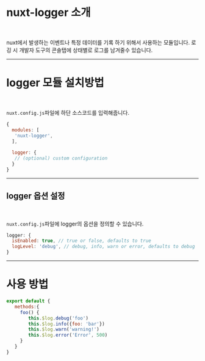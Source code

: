 <!-- prettier-ignore-start -->

# nuxt-logger 소개
<br>

nuxt에서 발생하는  이벤트나 특정 데이터를 기록 하기 위해서 사용하는 모듈입니다.
로깅 시 개발자 도구의 콘솔탭에 상태별로 로그를 남겨줄수 있습니다.

---

# logger 모듈 설치방법
<br>

`nuxt.config.js`파일에 하단 소스코드를 입력해줍니다.

<div style="width: 500px">

```js
{
  modules: [
   'nuxt-logger',
  ],
 
  logger: {
   // (optional) custom configuration
  }
}
```
</div>

---

## logger 옵션 설정
<br>

`nuxt.config.js`파일에 logger의 옵션을 정의할 수 있습니다.

<div style="width: 500px">

```js
logger: {
  isEnabled: true, // true or false, defaults to true
  logLevel: 'debug', // debug, info, warn or error, defaults to debug
}
```
</div>

---

# 사용 방법

<div style="width: 500px">

```js
export default {
   methods:{
     foo() {
        this.$log.debug('foo')
        this.$log.info({foo: 'bar'})
        this.$log.warn('warning!')
        this.$log.error('Error', 500)
     }
   }
}
```
</div>


<!-- prettier-ignore-end -->
